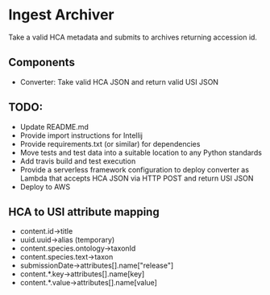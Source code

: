 # Ingest Archiver
Take a valid HCA metadata and submits to archives returning accession id.

## Components
- Converter: Take valid HCA JSON and return valid USI JSON

## TODO:
- Update README.md
- Provide import instructions for Intellij
- Provide requirements.txt (or similar) for dependencies
- Move tests and test data into a suitable location to any Python standards
- Add travis build and test execution
- Provide a serverless framework configuration to deploy converter as Lambda that  accepts HCA JSON via HTTP POST and return USI JSON
- Deploy to AWS

## HCA to USI attribute mapping
- content.id->title
- uuid.uuid->alias (temporary)
- content.species.ontology->taxonId
- content.species.text->taxon
- submissionDate->attributes[<index>].name["release"]
- content.*.key->attributes[<index>].name[key]
- content.*.value->attributes[<index>].name[value]